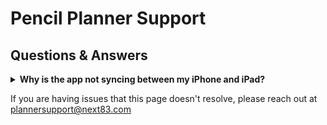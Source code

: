 # Pencil Planner Support

## Questions & Answers


<details><summary><b>Why is the app not syncing between my iPhone and iPad?</b></summary>
<p>

Pencil Planner syncs automatically to your other devices using your iCloud account. If you are having trouble, here are a few things to try:

1. Both devices are on the same iCloud account and sync is on. Settings > Your Account > iCloud - verify "Pencil Planner" is set to "on"
2. iCloud storage is not full (Settings > Your Account > iCloud) and iCloud drive is turned on
3. Both devices need to have the latest version of the Pencil Planner app (check the App Store)
4. If the above requirements are verified the devices should sync. But finally, it seems there is a bug where sometimes the updated pages don't show up live, so if you write on one device you may have to wait 15-20 seconds on the 2nd device before killing and reopening the app and the updated canvas should be there. We hope to have a fix for this in the next version.

</p>
</details>


If you are having issues that this page doesn't resolve, please reach out at plannersupport@next83.com
